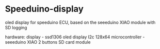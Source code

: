 # Speeduino-display
oled display for speeduino ECU, based on the seeeduino XIAO module with SD logging

hardware: display - ssd1306 oled display I2c 128x64
          microcontroller - seeeduino XIAO
          2 buttons 
          SD card module 
